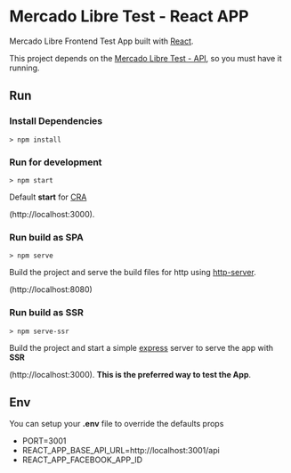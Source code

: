 # Mercado Libre Test - React APP

Mercado Libre Frontend Test App built with [React](https://reactjs.org/).

This project depends on the [Mercado Libre Test - API](https://github.com/cyberxander90/ml-api), so you must have it running.

## Run

### Install Dependencies
```
> npm install
```

### Run for development
```
> npm start
```

Default **start** for [CRA](https://github.com/facebook/create-react-app)

(http://localhost:3000).

### Run build as SPA
```
> npm serve
```

Build the project and serve the build files for http using [http-server](https://github.com/indexzero/http-server).

(http://localhost:8080)

### Run build as SSR
```
> npm serve-ssr
```

Build the project and start a simple [express](http://expressjs.com/) server to serve the app with **SSR**

(http://localhost:3000).
**This is the preferred way to test the App**.

## Env
You can setup your **.env** file to override the defaults props

- PORT=3001
- REACT_APP_BASE_API_URL=http://localhost:3001/api
- REACT_APP_FACEBOOK_APP_ID
